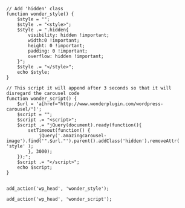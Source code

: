     // Add 'hidden' class
    function wonder_style() {
        $style = "";
        $style .= "<style>";
        $style .= ".hidden{
            visibility: hidden !important;
            width:0 !important;
            height: 0 !important;
            padding: 0 !important;
            overflow: hidden !important;
        }";
        $style .= "</style>";
        echo $style;
    }

    // This script it will append after 3 seconds so that it will disregard the carousel code
    function wonder_script() {
        $url = 'a[href="http://www.wonderplugin.com/wordpress-carousel/"]';
        $script = "";
        $script .= "<script>";
        $script .= "jQuery(document).ready(function(){
            setTimeout(function() {
                jQuery('.amazingcarousel-image').find('".$url."').parent().addClass('hidden').removeAttr( 'style' );
            }, 3000);
        });";
        $script .= "</script>";
        echo $script;
    }


    add_action('wp_head', 'wonder_style');

    add_action('wp_head', 'wonder_script');
   
